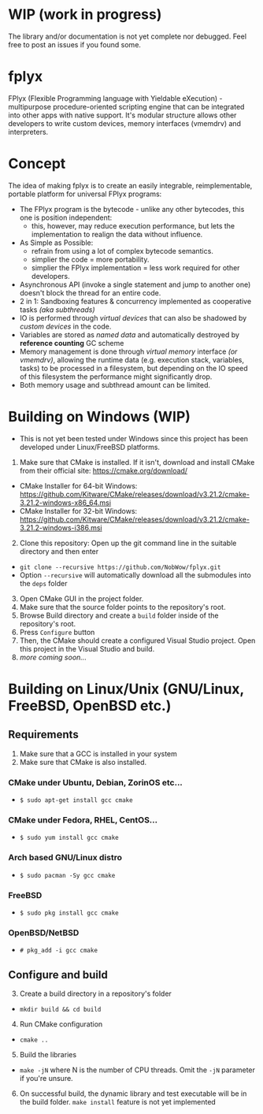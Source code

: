 # WIP (work in progress)
The library and/or documentation is not yet complete nor debugged. Feel free to post an issues if you found some.
# fplyx
FPlyx (Flexible Programming language with Yieldable eXecution) - multipurpose procedure-oriented scripting engine that can be integrated into other apps with native support. It's modular structure allows other developers to write custom devices, memory interfaces (vmemdrv) and interpreters.
# Concept
The idea of making fplyx is to create an easily integrable, reimplementable, portable platform for universal FPlyx programs:
* The FPlyx program is the bytecode - unlike any other bytecodes, this one is position independent:
  * this, however, may reduce execution performance, but lets the implementation to realign the data without influence.
* As Simple as Possible:
  * refrain from using a lot of complex bytecode semantics.
  * simplier the code = more portability.
  * simplier the FPlyx implementation = less work required for other developers.
* Asynchronous API (invoke a single statement and jump to another one) doesn't block the thread for an entire code.
* 2 in 1: Sandboxing features & concurrency implemented as cooperative tasks *(aka subthreads)*
* IO is performed through *virtual devices* that can also be shadowed by *custom devices* in the code.
* Variables are stored as *named data* and automatically destroyed by __reference counting__ GC scheme
* Memory management is done through *virtual memory* interface *(or vmemdrv)*, allowing the runtime data (e.g. execution stack, variables, tasks) to be processed in a filesystem, but depending on the IO speed of this filesystem the performance might significantly drop.
* Both memory usage and subthread amount can be limited.
# Building on Windows (WIP)
* This is not yet been tested under Windows since this project has been developed under Linux/FreeBSD platforms.
1. Make sure that CMake is installed. If it isn't, download and install CMake from their official site: https://cmake.org/download/
  * CMake Installer for 64-bit Windows: https://github.com/Kitware/CMake/releases/download/v3.21.2/cmake-3.21.2-windows-x86_64.msi
  * CMake Installer for 32-bit Windows: https://github.com/Kitware/CMake/releases/download/v3.21.2/cmake-3.21.2-windows-i386.msi
2. Clone this repository: Open up the git command line in the suitable directory and then enter
  * `git clone --recursive https://github.com/NobWow/fplyx.git`
  * Option `--recursive` will automatically download all the submodules into the `deps` folder
3. Open CMake GUI in the project folder.
4. Make sure that the source folder points to the repository's root.
5. Browse Build directory and create a `build` folder inside of the repository's root.
6. Press `Configure` button
7. Then, the CMake should create a configured Visual Studio project. Open this project in the Visual Studio and build.
8. *more coming soon...*
# Building on Linux/Unix (GNU/Linux, FreeBSD, OpenBSD etc.)
## Requirements
1. Make sure that a GCC is installed in your system
2. Make sure that CMake is also installed.
### CMake under Ubuntu, Debian, ZorinOS etc...
  * `$ sudo apt-get install gcc cmake`
### CMake under Fedora, RHEL, CentOS...
  * `$ sudo yum install gcc cmake`
### Arch based GNU/Linux distro
  * `$ sudo pacman -Sy gcc cmake`
### FreeBSD
  * `$ sudo pkg install gcc cmake`
### OpenBSD/NetBSD
  * `# pkg_add -i gcc cmake`
## Configure and build
3. Create a build directory in a repository's folder
  * `mkdir build && cd build`
4. Run CMake configuration
  * `cmake ..`
5. Build the libraries
  * `make -jN` where N is the number of CPU threads. Omit the `-jN` parameter if you're unsure.
6. On successful build, the dynamic library and test executable will be in the build folder. `make install` feature is not yet implemented

